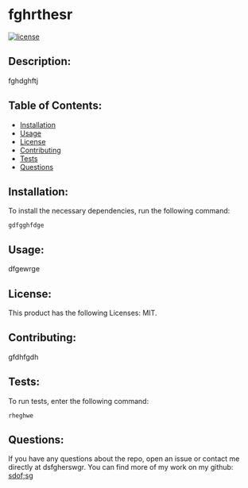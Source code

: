 # fghrthesr
  [![license](https://img.shields.io/badge/License-MIT-yellow.svg)](https://opensource.org/licenses/MIT)

  ## Description:

  fghdghftj

  ## Table of Contents:

  - [Installation](#installation)
  - [Usage](#usage)
  - [License](#license)
  - [Contributing](#contributing)
  - [Tests](#tests)
  - [Questions](#questions)

  ## Installation:
  
  To install the necessary dependencies, run the following command:

  ```
  gdfgghfdge
  ```

  ## Usage:

  dfgewrge

  ## License:

  This product has the following Licenses: MIT.

  ## Contributing:

  gfdhfgdh

  ## Tests:

  To run tests, enter the following command:

  ```
  rheghwe
  ```

  ## Questions:

  If you have any questions about the repo, open an issue or contact me directly at dsfgherswgr.  You can find more of my work on my github: [sdof;sg](http://www.github.com/sdof;sg)
  